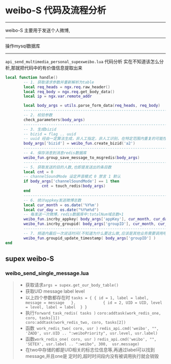 # weibo-S 代码及流程分析
------
weibo-S 主要用于发送个人微博,

------
操作mysql数据库

------
`api_send_multimedia_personal_supexweibo.lua` 代码分析
实在不知道该怎么分析,那就把代码中的有价值信息提取出来     

```lua     
local function handle()
        -- 1. 获取请求参数并重新解析为table
        local req_heads = ngx.req.raw_header()
        local req_body = ngx.req.get_body_data()
        local ip = ngx.var.remote_addr

        local body_args = utils.parse_form_data(req_heads, req_body)
        ------------------------------------------------------------------------------------
        -- 2. 校验参数
        check_parameters(body_args)
        ------------------------------------------------------------------------------------
        -- 3. 生成bizid
        -- bizid = flag .. uuid
        -- uuid 经由一定算法生成，非人工指定，非人工识别，在特定范围内重复的可能性极小
        body_args['bizid'] = weibo_fun.create_bizid('a2')
        -------------------------------------------------------------------------------------
        -- 4. 保存消息到消息redis数据库
        weibo_fun.group_save_message_to_msgredis(body_args)
        ------------------------------------------------------------------------------------
        -- 5. 获取发送的目的人数,也即是发送出的条目数
        local cnt = 0
        -- channelSoundMode 设定声音模式 0 禁言 1 默认
        if body_args['channelSoundMode'] == 1 then
                cnt = touch_redis(body_args)
        end
        -----------------------------------------------------------------------------------
        -- 6. 统计appkey发送微博总数
        local cur_month = os.date('%Y%m')
        local cur_day = os.date("%Y%m%d")
        -- 每发送一次微博，redis数据库中:totalNum域总数+1
        weibo_fun.incrby_appkey( body_args['appKey'], cur_month, cur_day)
        weibo_fun.incrby_groupid( body_args['groupID'], cur_month, cur_day)
        ------------------------------------------------------------------------------------
        -- 7. 频道内最后一次说话时间(不知道为什么要这么做,应该是其他业务需要调用吧)
        weibo_fun.groupid_update_timestamp( body_args['groupID'] )
end
```

## supex weibo-S

### weibo_send_single_message.lua
> * 获取请求`args = supex.get_our_body_table()` 
> * 获取UID message label level 
> * 以上四个参数都存在时
	```
	tasks = {
		{ id = 1, label = label, message = message   },           
		{ id = 2, UID = UID, level = level, label = label  }
	}
	```
> * 执行`forward_task_redis( tasks )`
	```
	coro:addtask(work_redis_one, coro, tasks[1])                            
	coro:addtask(work_redis_two, coro, tasks[2])
	``` 
> * 函数` work_redis_two( coro, usr )`
	```
	redis_api.cmd('weibo', "", 'ZADD', usr.UID .. ":weiboPriority",
			usr.level, usr.label)
	```
> * 函数`work_redis_one( coro, usr )`
	```
	redis_api.cmd('weibo', "", 'SETEX', usr.label .. ":weibo", 300, 
			usr.message)
	```
> * 在two中存储的都是UID相关的标志位信息等,再通过label可以找到message,并且one是
    定时的,超时时间段内没有被调用执行就会销毁






